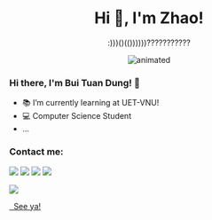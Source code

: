 <h1 align="center">Hi 👋, I'm Zhao!</h1>

<p align="center">:)))()(())))))???????????</p> 

<p align="center">
  <img src="https://user-images.githubusercontent.com/48708971/199606417-6b92039e-002f-4ecd-82e1-401283c19481.gif" alt="animated" />
</p>


### Hi there, I'm Bui Tuan Dung! 🌱 

- 📚 I’m currently learning at UET-VNU!
- 💻 Computer Science Student
- ...


### Contact me:

<div>
  <a href=mailto:dungbuit1k28@gmail.com target="_blank"><img src="https://img.shields.io/badge/Gmail-D14836?style=for-the-badge&logo=gmail&logoColor=white" target="_blank"></a>
  <a href="https://www.reddit.com/user/Dugile_" target="_blank"><img src="https://img.shields.io/badge/Reddit-FF4500?style=for-the-badge&logo=reddit&logoColor=white" target="_blank"></a>
  <a href="https://www.linkedin.com/in/dungbuituan/" target="_blank"><img src="https://img.shields.io/badge/LinkedIn-0077B5?style=for-the-badge&logo=linkedin&logoColor=white" target="_blank"></a>
  <a href="https://wa.me/012345678"><img src="https://img.shields.io/badge/WhatsApp-25D366?style=for-the-badge&logo=whatsapp&logoColor=white">
</div>

![](https://komarev.com/ghpvc/?username=zhaospei&color=orange&style=for-the-badge)


&nbsp;&nbsp;See ya!
